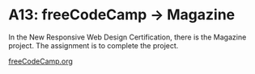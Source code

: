 # A13: freeCodeCamp → Magazine

In the New Responsive Web Design Certification, there is the Magazine project. The assignment is to complete the project.

[freeCodeCamp.org](https://www.freecodecamp.org/learn/2022/responsive-web-design/)
